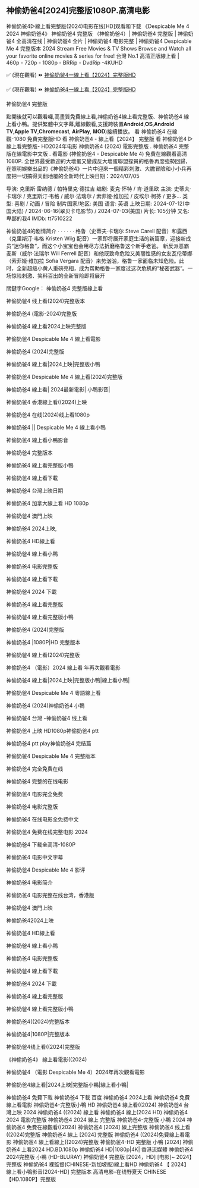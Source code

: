 ## 神偷奶爸4[2024]完整版1080P.高清电影

神偷奶爸4▷線上看完整版(2024)电影在线[HD]观看和下载 《Despicable Me 4 2024 神偷奶爸4》 神偷奶爸4 完整版 （神偷奶爸4）| 神偷奶爸4 完整版 | 神偷奶爸4 全高清在线 | 神偷奶爸4 全片 | 神偷奶爸4 电影完整 | 神偷奶爸4 Despicable Me 4 完整版本 2024 Stream Free Movies & TV Shows Browse and Watch all your favorite online movies & series for free! 台灣 No.1 高清正版線上看 | 460p - 720p - 1080p - BRRip - DvdRip -4KUHD

✅ (現在觀看) ⏩ [神偷奶爸4一線上看【2024】完整版HD](https://t.co/KR0MHJbNfR)

✅ (現在觀看) ⏩ [神偷奶爸4一線上看【2024】完整版HD](https://t.co/KR0MHJbNfR)

神偷奶爸4 完整版

點開後就可以觀看囉,高畫質免費線上看,神偷奶爸4線上看完整版、神偷奶爸4 線上看小鴨。提供繁體中文字幕,離線觀看,支援跨裝置𝐀𝐧𝐝𝐫𝐨𝐢𝐝,𝐎𝐒,𝐀𝐧𝐝𝐫𝐨𝐢𝐝 𝐓𝐕,𝐀𝐩𝐩𝐥𝐞 𝐓𝐕,𝐂𝐡𝐫𝐨𝐦𝐞𝐜𝐚𝐬𝐭, 𝐀𝐢𝐫𝐏𝐥𝐚𝐲, 𝐌𝐎𝐃)接續播放。
​看 神偷奶爸4 在線觀-1080 免費完整版HD 看 神偷奶爸4 - 線上看【2024】 完整版 看 神偷奶爸4 ▷ 線上看完整版- HD2024年电影 神偷奶爸4 (2024) 電影完整版 . 神偷奶爸4 完整版在線電影中文版 . 看電影 (神偷奶爸4 - Despicable Me 4) 免費在線觀看高清 1080P.
全世界最受歡迎的大壞蛋又變成反大壞蛋聯盟探員的格魯再度強勢回歸，在照明娛樂出品的《神偷奶爸4》一片中迎來一個精彩刺激、大膽冒險和小小兵再度把一切搞得天翻地覆的全新時代上映日期：2024/07/05

导演: 克里斯·雷纳德 / 帕特里克·德拉吉
编剧: 麦克·怀特 / 肯·道里欧
主演: 史蒂夫·卡瑞尔 / 克里斯汀·韦格 / 威尔·法瑞尔 / 索菲娅·维加拉 / 皮埃尔·柯芬 / 更多...
类型: 喜剧 / 动画 / 冒险
制片国家/地区: 美国
语言: 英语
上映日期: 2024-07-12(中国大陆) / 2024-06-16(翠贝卡电影节) / 2024-07-03(美国)
片长: 105分钟
又名: 卑鄙的我4
IMDb: tt7510222

神偷奶爸4的剧情简介 · · · · · ·
格鲁（史蒂夫·卡瑞尔 Steve Carell 配音）和露西（克里斯汀·韦格 Kristen Wiig 配音）一家即将展开家庭生活的新篇章，迎接新成员“迷你格鲁”，而这个小宝宝也会用尽方法折磨格鲁这个新手老爸。 新反派恶霸麦斯（威尔·法瑞尔 Will Ferrell 配音）和他既致命危险又美丽性感的女友瓦伦蒂娜（索菲娅·维加拉 Sofía Vergara 配音）来势汹汹，格鲁一家面临未知危险。此时，全新超级小黄人重磅亮相，成为帮助格鲁一家度过这次危机的“秘密武器”。一场惊险刺激、笑料百出的全新冒险即将展开

關鍵字Google： 神偷奶爸4 完整版線上看

神偷奶爸4 线上看(2024)完整版本

神偷奶爸4 (電影-2024)完整版

神偷奶爸4 線上看2024上映完整版

神偷奶爸4 Despicable Me 4 線上看電影

神偷奶爸4 (2024)完整版

神偷奶爸4 線上看|2024上映|完整版小鴨

神偷奶爸4 Despicable Me 4 線上看(2024)完整版

神偷奶爸4 線上看| 2024最新電影| 小鴨影音|

神偷奶爸4 香港線上看((2024)上映

神偷奶爸4 在线(2024)线上看1080p

神偷奶爸4 || Despicable Me 4 線上看小鴨

神偷奶爸4 線上看小鴨影音

神偷奶爸4 完整版本

神偷奶爸4 線上看完整版小鴨

神偷奶爸4 線上看下載

神偷奶爸4 台灣上映日期

神偷奶爸4 加拿大線上看 HD 1080p

神偷奶爸4 澳門上映

神偷奶爸4 2024上映,

神偷奶爸4 HD線上看

神偷奶爸4 線上看小鴨

神偷奶爸4 电影完整版

神偷奶爸4 線上看下載

神偷奶爸4 2024 下載

神偷奶爸4 線上看完整版

神偷奶爸4 線上看完整版小鴨

神偷奶爸4 (2024)完整版

神偷奶爸4 |1080P|HD 完整版本

神偷奶爸4 線上看(2024)完整版

神偷奶爸4 （電影）2024 線上看 年再次觀看電影

神偷奶爸4 線上看|2024上映|完整版小鴨|線上看小鴨|

神偷奶爸4 Despicable Me 4 粵語線上看

神偷奶爸4 (2024)神偷奶爸4 小鴨

神偷奶爸4 台灣 -神偷奶爸4 线上看

神偷奶爸4 上映 HD1080p神偷奶爸4 ptt

神偷奶爸4 ptt play神偷奶爸4 完结篇

神偷奶爸4 Despicable Me 4 完整版本

神偷奶爸4 完全免费在线

神偷奶爸4 完整的在线电影

神偷奶爸4 电影完全免费

神偷奶爸4 电影完整版

神偷奶爸4 在线电影全免费中文

神偷奶爸4 免费在线完整电影 2024

神偷奶爸4 下载全高清-1080P

神偷奶爸4 电影中文字幕

神偷奶爸4 Despicable Me 4 影评

神偷奶爸4 电影简介

神偷奶爸4 电影完整在线台湾，香港版

神偷奶爸4 澳門上映

神偷奶爸42024上映

神偷奶爸4 HD線上看

神偷奶爸4 線上看小鴨

神偷奶爸4 电影完整版

神偷奶爸4 線上看下載

神偷奶爸4 2024 下載

神偷奶爸4 線上看完整版

神偷奶爸4 線上看完整版小鴨

神偷奶爸4((2024)完整版本

神偷奶爸4|1080P|完整版本

神偷奶爸4线上看((2024)完整版

《神偷奶爸4》 線上看電影((2024)

神偷奶爸4 （電影 Despicable Me 4）2024年再次觀看電影

神偷奶爸4線上看|2024上映|完整版小鴨|線上看小鴨|

神偷奶爸4 免費下載 神偷奶爸4 下載 百度 神偷奶爸4 2024上看 神偷奶爸4 免費線上看電影 神偷奶爸4-完整版小鴨 HD 神偷奶爸4 線上看((2024) 神偷奶爸4 台灣上映 2024 神偷奶爸4 ((2024) 線上看 神偷奶爸4 線上(2024 HD) 神偷奶爸4 2024 電影完整版 神偷奶爸4 2024 線上 完整版 神偷奶爸4-完整版 小鴨 2024 神偷奶爸4 免費在線觀看((2024) 神偷奶爸4 [2024] 線上完整版 神偷奶爸4 线上看((2024)完整版 神偷奶爸4 線上 [2024] 完整版 神偷奶爸4 ((2024)免費線上看電影 神偷奶爸4 線上看線上((2024)完整版 神偷奶爸4-HD 完整版 小鴨 [2024] 神偷奶爸4 上看2024 HD.BD.1080p 神偷奶爸4 HD|1080p|4K| 香港流媒體 神偷奶爸4 2024完整版 小鴨 (HD-BLURAY) 神偷奶爸4 完整版 [2024，HD] [电影]~ 2024】完整版 神偷奶爸4 裸監督(CHINESE-新加坡版)線上看HD 神偷奶爸4 【 2024】線上看小鴨影音[2024-HD] 完整版本 高清电影-在线野夏天 CHINESE 【HD.1080P】完整版
